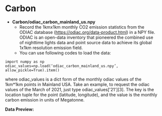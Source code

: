 # Carbon 
- **Carbon/odiac_carbon_mainland_us.npy**
  - Record the 1kmx1km monthly CO2 emission statistics from the ODIAC database (https://odiac.org/data-product.html) in a NPY file. ODIAC is an open-data inventory that pioneered the combined use of nighttime lights data and point source data to achieve its global 1x1km resolution emission field.
  - You can use following codes to load the data:​
```
import numpy as np
odiac_values=np.load(‘odiac_carbon_mainland_us.npy’, allow_pickle=True).item()
```
where odiac_values is a dict form of the monthly odiac values of the 1km*1km points in Mainland USA.
Take an example, to request the odiac values of the March of 2021, just type odiac_values['21'][3].
The key is the location tuple for the point (latitude, longitude), and the value is the monthly carbon emission in units of Megatonne.​

  **Data Preview:**  
